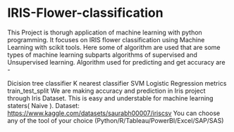 # IRIS-Flower-classification
This Project is thorugh application of machine learning with python programming. It focuses on IRIS flower classification using Machine Learning with scikit tools. Here some of algorithm are used that are some types of machine learning subparts algorithms of supervised and Unsupervised learning. Algorithm used for predicting and get accuracy are -

Dicision tree classifier
K nearest classifier
SVM
Logistic Regression
metrics
train_test_split We are making accuracy and prediction in Iris project through Iris Dataset. This is easy and understable for machine learning staters( Naive ).
Dataset: https://www.kaggle.com/datasets/saurabh00007/iriscsv
You can choose any of the tool of your choice (Python/R/Tableau/PowerBI/Excel/SAP/SAS)
